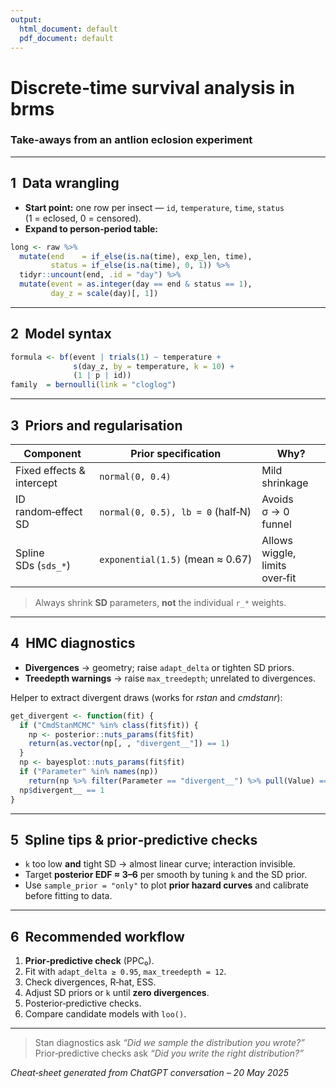 ```yaml
---
output:
  html_document: default
  pdf_document: default
---
```


# Discrete‑time survival analysis in **brms**
### Take‑aways from an antlion eclosion experiment

---

## 1  Data wrangling
* **Start point:** one row per insect — `id`, `temperature`, `time`, `status` (1 = eclosed, 0 = censored).
* **Expand to person‑period table:**

```r
long <- raw %>% 
  mutate(end    = if_else(is.na(time), exp_len, time),
         status = if_else(is.na(time), 0, 1)) %>% 
  tidyr::uncount(end, .id = "day") %>% 
  mutate(event = as.integer(day == end & status == 1),
         day_z = scale(day)[, 1])
```

---

## 2  Model syntax

```r
formula <- bf(event | trials(1) ~ temperature +
              s(day_z, by = temperature, k = 10) +
              (1 | p | id))
family  = bernoulli(link = "cloglog")
```

---

## 3  Priors and regularisation

| Component                     | Prior specification                 | Why?                               |
|-------------------------------|-------------------------------------|------------------------------------|
| Fixed effects & intercept     | `normal(0, 0.4)`                   | Mild shrinkage                     |
| ID random‑effect SD           | `normal(0, 0.5), lb = 0` (half‑N)  | Avoids σ → 0 funnel                |
| Spline SDs (`sds_*`)          | `exponential(1.5)` (mean ≈ 0.67)   | Allows wiggle, limits over‑fit     |

> Always shrink **SD** parameters, **not** the individual `r_*` weights.

---

## 4  HMC diagnostics

* **Divergences** → geometry; raise `adapt_delta` or tighten SD priors.  
* **Treedepth warnings** → raise `max_treedepth`; unrelated to divergences.

Helper to extract divergent draws (works for *rstan* and *cmdstanr*):

```r
get_divergent <- function(fit) {
  if ("CmdStanMCMC" %in% class(fit$fit)) {
    np <- posterior::nuts_params(fit$fit)
    return(as.vector(np[, , "divergent__"]) == 1)
  }
  np <- bayesplot::nuts_params(fit$fit)
  if ("Parameter" %in% names(np))
    return(np %>% filter(Parameter == "divergent__") %>% pull(Value) == 1)
  np$divergent__ == 1
}
```

---

## 5  Spline tips & prior‑predictive checks

* `k` too low **and** tight SD → almost linear curve; interaction invisible.  
* Target **posterior EDF ≈ 3–6** per smooth by tuning `k` and the SD prior.  
* Use `sample_prior = "only"` to plot **prior hazard curves** and calibrate before fitting to data.

---

## 6  Recommended workflow

1. **Prior‑predictive check** (PPC₀).  
2. Fit with `adapt_delta ≥ 0.95`, `max_treedepth = 12`.  
3. Check divergences, R‑hat, ESS.  
4. Adjust SD priors or `k` until **zero divergences**.  
5. Posterior‑predictive checks.  
6. Compare candidate models with `loo()`.

---

> Stan diagnostics ask *“Did we sample the distribution you wrote?”*  
> Prior‑predictive checks ask *“Did you write the right distribution?”*

*Cheat‑sheet generated from ChatGPT conversation – 20 May 2025*
